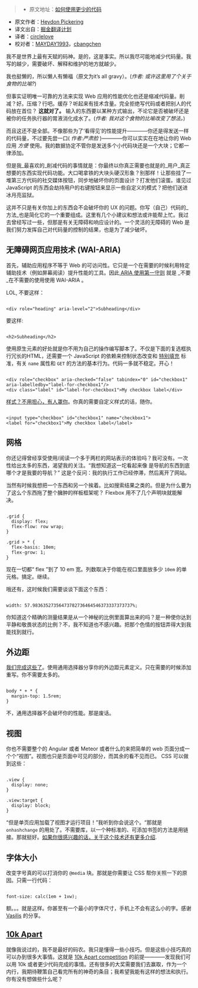 > * 原文地址：[如何使用更少的代码](http://www.heydonworks.com/article/on-writing-less-damn-code)
* 原文作者：[Heydon Pickering](http://www.heydonworks.com/about)
* 译文出自：[掘金翻译计划](https://github.com/xitu/gold-miner)
* 译者：[circlelove](https://github.com/circlelove)
* 校对者：[MAYDAY1993](https://github.com/MAYDAY1993)，[cbangchen](https://github.com/cbangchen)

我不是世界上最有天赋的码神。是的，这是事实。所以我尽可能地减少代码量。我写的越少，需要破坏、解释和维护的地方就越少。

我也挺懒的，所以懒人有懒福（原文为it’s all gravy）。(_作者: 或许这里用了个关于食物的比喻?_)

但事实证明唯一可靠的方法来实现 Web 应用的性能优化也还是缩减代码量。削减？好。压缩？行吧。缓存？听起来有技术含量。完全拒绝写代码或者把别人的代码放在首位？ **这就对了。** 输入的东西要以某种方式输出，不论它是否被破坏还是被你的任务执行器的胃液消化成水了。(_作者: 我对这个食物的比喻改变了想法。_)



而且这还不是全部。不像那些为了‘看得见’的性能提升————你还是得发送一样的代码量，不过要先尝一口( _作者:严肃脸_ )————你可以实实在在地让你的 Web 应用 _方便_ 使用。我的数据协定不管你是发送多个小代码块还是一个大块；它都一律添加。

但是我_最喜欢的_削减代码的事情就是：你最终以你真正需要也就是的_用户_真正想要的东西实现代码功能。大口喝拿铁的大块头硬汉形象？别那样！让那些挂了一堆第三方代码的社交媒体按钮，同步地破坏你的页面设计？打发他们滚蛋。谁见过 JavaScript 的东西会劫持用户的右键按钮来显示一些自定义的模式？把他们送进冰月亮监狱。

这并不只是有关你加上的东西会不会破坏你的 UX 的问题。你写（自己）代码的_方法_也是简化它的一个重要组成。这里有几个小建议和想法或许能帮上忙。我过去曾经写过一些，但那是有关无障碍和响应设计的。一个灵活的无障碍的 Web 是我们努力发挥自己对代码量的控制的结果，也是为了减少破坏。

## 无障碍网页应用技术 (WAI-ARIA)

首先，辅助应用程序不等于 Web 的可访问性。它只是一个在需要的时候利用特定辅助技术（例如屏幕阅读）提升性能的工具。因此[ ARIA 使用第一守则](https://www.w3.org/TR/aria-in-html/#first-rule-of-aria-use) 就是 _不要_在不需要的使用使用 WAI-ARIA 。

LOL, 不要这样：

```

<div role="heading" aria-level="2">Subheading</div>

```

要这样:

```

<h2>Subheading</h2>

```

使用原生元素的好处就是你不用为自己的操作编写脚本了。不仅是下面的复选框执行冗长的HTML，还需要一个 JavaScript 的依赖来控制状态改变和 [特别填充](https://twitter.com/heydonworks/status/765444886099288064) 标准，有关 `name` 属性和 `GET` 的方法的基本行为。代码一多就不稳定。开心！
```

<div role="checkbox" aria-checked="false" tabindex="0" id="checkbox1" aria-labelledby="label-for-checkbox1"/>
<div class="label" id="label-for-checkbox1">My checkbox label</div>

```

[样式？不用担心，有人罩你](http://wtfforms.com/)。你真的需要自定义样式的话，随你。

```

<input type="checkbox" id="checkbox1" name="checkbox1">
<label for="checkbox1">My checkbox label</label>
```

## 网格
你还记得曾经享受使用/阅读一个多于两栏的网站表示的体验吗？我可没有。一次性给出太多的东西，渴望我的关注。“我想知道这一坨看起来像
是导航的东西到底哪个才是我要的导航？” 这是个反问：我的执行工作已经停滞，然后离开了网站。

当然有时候我想把一个东西和另一个挨着。比如搜索结果之类的。但是为什么要为了这么个东西拖了整个臃肿的样板框架呢？ Flexbox 用不了几个声明块就能解决。

```

.grid {
  display: flex;
  flex-flow: row wrap;
}

.grid > * {
  flex-basis: 10em;
  flex-grow: 1;
}

```

现在一切都“ flex ”到了 10 em 宽。列数取决于你能在视口里面放多少 `10em` 的单元格。搞定。继续。

哦还有，这时候我们需要谈谈下面这个东西：

```

width: 57.98363527356473782736464546373337373737%;

```

你知道这个精确的测量结果是从一个神秘的比例里面算出来的吗？是一种使你达到平静和敬畏状态的比例？不，我不知道也不感兴趣。把那个色情的按钮弄得大到我能找到就行。

## 外边距

[我们完成这些了](http://alistapart.com/article/axiomatic-css-and-lobotomized-owls)。使用通用选择器分享你的外边距元素定义。只在需要的时候添加重写。你不需要太多的。

```

body * + * {
  margin-top: 1.5rem;
}

```

不，通用选择器不会破坏你的性能。那是废话。

## 视图

你也不需要整个的 Angular 或者 Meteor 或者什么的来把简单的 web 页面分成一个个“视图”。视图也只是页面中可见的部分，而其余的看不见而已。 CSS 可以做到这些：

```

.view {
  display: none;
}

.view:target {
  display: block;
}

```

“但是单页应用加载了视图才运行项目！”我听到你会说这个。“那就是 `onhashchange` 的用处了。不需要库，以一个种标准的、可添加书签的方法是用链接。那就挺好。[如果你很感兴趣的话，关于这个技术还有更多介绍](https://www.smashingmagazine.com/2015/12/reimagining-single-page-applications-progressive-enhancement/).

## 字体大小

改变字号真的可以打消你的 `@media` 块。那就是你需要让 CSS 帮你关照一下的原因。只需一行代码：

```

font-size: calc(1em + 1vw);

```

额。。。就是这样。你甚至有一个最小的字体尺寸，手机上不会有这么小的字。感谢 [Vasilis](https://twitter.com/vasilis) 的分享。

## [10k Apart](https://a-k-apart.com/)

就像我说过的，我不是最好的码农。我只是懂得一些小技巧。但是这些小技巧真的可以办到很多大事情。这就是 [10k Apart competition](https://a-k-apart.com/) 的前提————发现我们可以用 10k 或者更少代码完成的事情。还有很多的大奖需要我们去赢取，作为一个内行，我期待鞭策自己看完所有的神奇的条目；我希望我能有这样的想法和执行。你有没有想做些什么呢？






